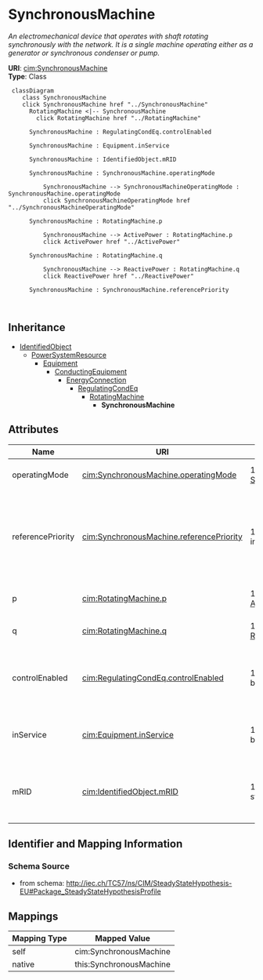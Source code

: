 # SynchronousMachine


_An electromechanical device that operates with shaft rotating synchronously with the network. It is a single machine operating either as a generator or synchronous condenser or pump._





**URI**: [cim:SynchronousMachine](http://iec.ch/TC57/CIM100#SynchronousMachine)<br />
**Type**: Class




```mermaid
 classDiagram
    class SynchronousMachine
    click SynchronousMachine href "../SynchronousMachine"
      RotatingMachine <|-- SynchronousMachine
        click RotatingMachine href "../RotatingMachine"
      
      SynchronousMachine : RegulatingCondEq.controlEnabled
        
      SynchronousMachine : Equipment.inService
        
      SynchronousMachine : IdentifiedObject.mRID
        
      SynchronousMachine : SynchronousMachine.operatingMode
        
          SynchronousMachine --> SynchronousMachineOperatingMode : SynchronousMachine.operatingMode
          click SynchronousMachineOperatingMode href "../SynchronousMachineOperatingMode"
        
      SynchronousMachine : RotatingMachine.p
        
          SynchronousMachine --> ActivePower : RotatingMachine.p
          click ActivePower href "../ActivePower"
        
      SynchronousMachine : RotatingMachine.q
        
          SynchronousMachine --> ReactivePower : RotatingMachine.q
          click ReactivePower href "../ReactivePower"
        
      SynchronousMachine : SynchronousMachine.referencePriority
        
      
```





## Inheritance
* [IdentifiedObject](IdentifiedObject.md)
    * [PowerSystemResource](PowerSystemResource.md)
        * [Equipment](Equipment.md)
            * [ConductingEquipment](ConductingEquipment.md)
                * [EnergyConnection](EnergyConnection.md)
                    * [RegulatingCondEq](RegulatingCondEq.md)
                        * [RotatingMachine](RotatingMachine.md)
                            * **SynchronousMachine**



## Attributes


| Name | URI | Cardinality and Range | Description | Inheritance |
| ---  | --- | --- | --- | --- |
| operatingMode | [cim:SynchronousMachine.operatingMode](http://iec.ch/TC57/CIM100#SynchronousMachine.operatingMode) | 1 <br />  [SynchronousMachineOperatingMode](SynchronousMachineOperatingMode.md)  | Current mode of operation | direct |
| referencePriority | [cim:SynchronousMachine.referencePriority](http://iec.ch/TC57/CIM100#SynchronousMachine.referencePriority) | 1 <br />  integer  | Priority of unit for use as powerflow voltage phase angle reference bus selec... | direct |
| p | [cim:RotatingMachine.p](http://iec.ch/TC57/CIM100#RotatingMachine.p) | 1 <br />  [ActivePower](ActivePower.md)  | Active power injection | [RotatingMachine](RotatingMachine.md) |
| q | [cim:RotatingMachine.q](http://iec.ch/TC57/CIM100#RotatingMachine.q) | 1 <br />  [ReactivePower](ReactivePower.md)  | Reactive power injection | [RotatingMachine](RotatingMachine.md) |
| controlEnabled | [cim:RegulatingCondEq.controlEnabled](http://iec.ch/TC57/CIM100#RegulatingCondEq.controlEnabled) | 1 <br />  boolean  | Specifies the regulation status of the equipment | [RegulatingCondEq](RegulatingCondEq.md) |
| inService | [cim:Equipment.inService](http://iec.ch/TC57/CIM100#Equipment.inService) | 1 <br />  boolean  | Specifies the availability of the equipment | [Equipment](Equipment.md) |
| mRID | [cim:IdentifiedObject.mRID](http://iec.ch/TC57/CIM100#IdentifiedObject.mRID) | 1 <br />  string  | Master resource identifier issued by a model authority | [IdentifiedObject](IdentifiedObject.md) |









## Identifier and Mapping Information







### Schema Source


* from schema: http://iec.ch/TC57/ns/CIM/SteadyStateHypothesis-EU#Package_SteadyStateHypothesisProfile





## Mappings

| Mapping Type | Mapped Value |
| ---  | ---  |
| self | cim:SynchronousMachine |
| native | this:SynchronousMachine |





